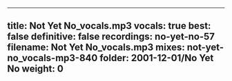 
---
title: Not Yet No_vocals.mp3
vocals: true
best: false
definitive: false
recordings: no-yet-no-57
filename: Not Yet No_vocals.mp3
mixes: not-yet-no_vocals-mp3-840
folder: 2001-12-01/No Yet No
weight: 0
---
